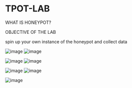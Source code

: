 # TPOT-LAB

WHAT IS HONEYPOT?

OBJECTIVE OF THE LAB

spin up your own instance of the honeypot and collect data 


![image](https://github.com/user-attachments/assets/f1fb1d48-e08d-471d-923a-225ba1ceab41)
![image](https://github.com/user-attachments/assets/e028f76c-ec23-4565-8e5f-0549f02eb712)

![image](https://github.com/user-attachments/assets/dc349dea-4d11-4541-b692-8ba9035dcba1)
![image](https://github.com/user-attachments/assets/74afe294-d332-460d-83fc-f37128e5b7d1)

![image](https://github.com/user-attachments/assets/d5695969-960b-42c2-b131-03368f7db3ce)
![image](https://github.com/user-attachments/assets/88928e92-e9d9-45f7-88d8-71becb5a76df)

![image](https://github.com/user-attachments/assets/26cf2a1e-a1d4-4d27-b188-e9f6f40a561c)



